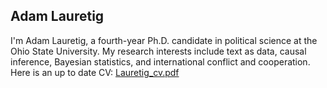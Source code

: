 ## Adam Lauretig

I'm Adam Lauretig, a fourth-year Ph.D. candidate in political science at the Ohio State University. My research interests include text as data, causal inference, Bayesian statistics, and international conflict and cooperation. Here is an up to date CV: [Lauretig_cv.pdf](https://github.com/adamlauretig/adamlauretig.github.io/raw/master/docs/Lauretig_cv.pdf)


